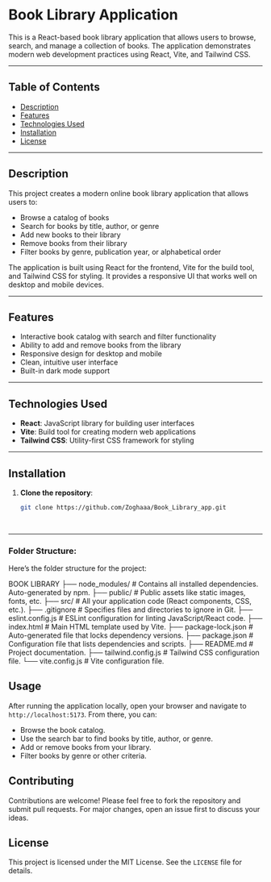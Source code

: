 # Book Library Application

This is a React-based book library application that allows users to browse, search, and manage a collection of books. The application demonstrates modern web development practices using React, Vite, and Tailwind CSS.

---

## Table of Contents
- [Description](#description)
- [Features](#features)
- [Technologies Used](#technologies-used)
- [Installation](#installation)
- [License](#license)

---

## Description

This project creates a modern online book library application that allows users to:

- Browse a catalog of books
- Search for books by title, author, or genre
- Add new books to their library
- Remove books from their library
- Filter books by genre, publication year, or alphabetical order

The application is built using React for the frontend, Vite for the build tool, and Tailwind CSS for styling. It provides a responsive UI that works well on desktop and mobile devices.

---

## Features

- Interactive book catalog with search and filter functionality
- Ability to add and remove books from the library
- Responsive design for desktop and mobile
- Clean, intuitive user interface
- Built-in dark mode support

---

## Technologies Used

- **React**: JavaScript library for building user interfaces
- **Vite**: Build tool for creating modern web applications
- **Tailwind CSS**: Utility-first CSS framework for styling

---

## Installation

1. **Clone the repository**:
   ```bash
   git clone https://github.com/Zoghaaa/Book_Library_app.git
 
 
---

### **Folder Structure:**
Here’s the folder structure for the project:

BOOK LIBRARY
├── node_modules/        # Contains all installed dependencies. Auto-generated by npm.
├── public/              # Public assets like static images, fonts, etc.
├── src/                 # All your application code (React components, CSS, etc.).
├── .gitignore           # Specifies files and directories to ignore in Git.
├── eslint.config.js     # ESLint configuration for linting JavaScript/React code.
├── index.html           # Main HTML template used by Vite.
├── package-lock.json    # Auto-generated file that locks dependency versions.
├── package.json         # Configuration file that lists dependencies and scripts.
├── README.md            # Project documentation.
├── tailwind.config.js   # Tailwind CSS configuration file.
└── vite.config.js       # Vite configuration file.

## Usage

After running the application locally, open your browser and navigate to `http://localhost:5173`. From there, you can:

- Browse the book catalog.
- Use the search bar to find books by title, author, or genre.
- Add or remove books from your library.
- Filter books by genre or other criteria.

## Contributing

Contributions are welcome! Please feel free to fork the repository and submit pull requests. For major changes, open an issue first to discuss your ideas.

## License

This project is licensed under the MIT License. See the `LICENSE` file for details.

